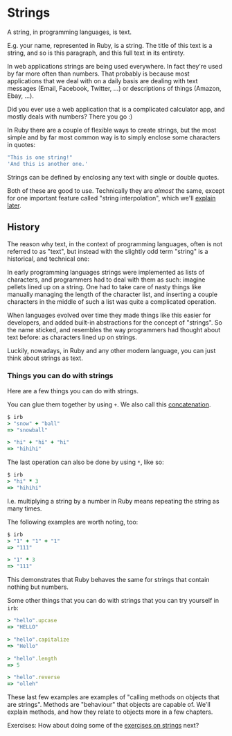 # Strings

A string, in programming languages, is text.

E.g. your name, represented in Ruby, is a string. The title of this text is a
string, and so is this paragraph, and this full text in its entirety.

In web applications strings are being used everywhere. In fact they're used
by far more often than numbers. That probably is because most applications that
we deal with on a daily basis are dealing with text messages (Email, Facebook,
Twitter, ...) or descriptions of things (Amazon, Ebay, ...).

Did you ever use a web application that is a complicated calculator app, and
mostly deals with numbers? There you go :)

In Ruby there are a couple of flexible ways to create strings, but the most simple
and by far most common way is to simply enclose some characters in quotes:

```ruby
"This is one string!"
'And this is another one.'
```

<p class="hint">
Strings can be defined by enclosing any text with single or double quotes.
</p>

Both of these are good to use. Technically they are *almost* the same, except
for one important feature called "string interpolation", which we'll [explain
later](/string_interpolation.html).

## History

The reason why text, in the context of programming languages, often is not
referred to as "text", but instead with the slightly odd term "string" is a
historical, and technical one:

In early programming languages strings were implemented as lists of characters,
and programmers had to deal with them as such: imagine pellets lined up on a
string. One had to take care of nasty things like manually managing the length
of the character list, and inserting a couple characters in the middle of such
a list was quite a complicated operation.

When languages evolved over time they made things like this easier for
developers, and added built-in abstractions for the concept of "strings".
So the name sticked, and resembles the way programmers had thought about text
before: as characters lined up on strings.

<p class="hint">
Luckily, nowadays, in Ruby and any other modern language, you can just think
about strings as text.
</p>

### Things you can do with strings

Here are a few things you can do with strings.

You can glue them together by using `+`. We also call this
[concatenation](http://www.wikiwand.com/en/Concatenation).

```ruby
$ irb
> "snow" + "ball"
=> "snowball"

> "hi" + "hi" + "hi"
=> "hihihi"
```

The last operation can also be done by using `*`, like so:

```ruby
$ irb
> "hi" * 3
=> "hihihi"
```

I.e. multiplying a string by a number in Ruby means repeating the string as
many times.

The following examples are worth noting, too:


```ruby
$ irb
> "1" + "1" + "1"
=> "111"

> "1" * 3
=> "111"
```

This demonstrates that Ruby behaves the same for strings that contain nothing
but numbers.

Some other things that you can do with strings that you can try yourself in
`irb`:

```ruby
> "hello".upcase
=> "HELLO"

> "hello".capitalize
=> "Hello"

> "hello".length
=> 5

> "hello".reverse
=> "olleh"
```

<p class="hint">
These last few examples are examples of "calling methods on objects that are strings".
Methods are "behaviour" that objects are capable of. We'll explain methods, and how
they relate to objects more in a few chapters.
</p>

Exercises: How about doing some of the [exercises on strings](/exercises/strings.html)
next?
